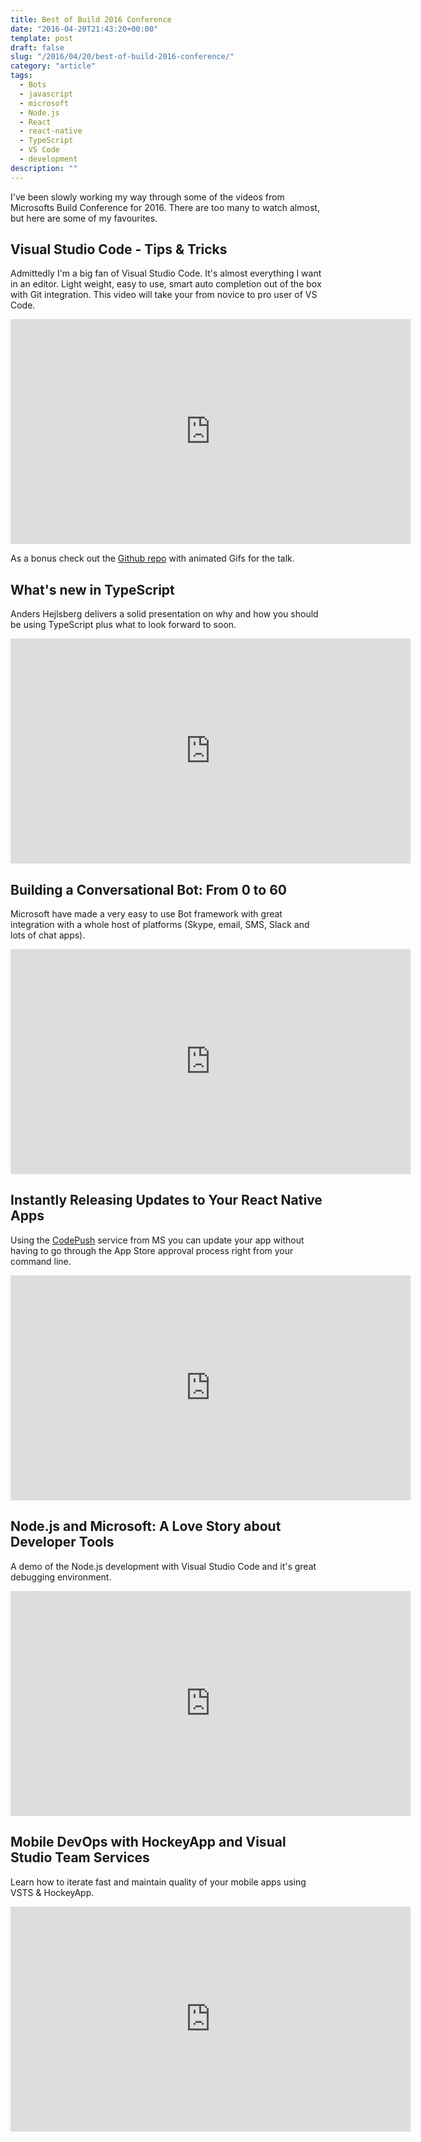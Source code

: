 ```yaml
---
title: Best of Build 2016 Conference
date: "2016-04-20T21:43:20+00:00"
template: post
draft: false
slug: "/2016/04/20/best-of-build-2016-conference/"
category: "article"
tags:
  - Bots
  - javascript
  - microsoft
  - Node.js
  - React
  - react-native
  - TypeScript
  - VS Code
  - development
description: ""
---
```


I've been slowly working my way through some of the videos from Microsofts Build Conference for 2016. There are too many to watch almost, but here are some of my favourites.

<h2>Visual Studio Code - Tips &amp; Tricks</h2>

Admittedly I'm a big fan of Visual Studio Code. It's almost everything I want in an editor. Light weight, easy to use, smart auto completion out of the box with Git integration. This video will take your from novice to pro user of VS Code.

<iframe src="https://channel9.msdn.com/Events/Build/2016/B887/player?format=html5" width="640" height="360" allowFullScreen frameBorder="0"></iframe>

As a bonus check out the <a href="https://github.com/Microsoft/vscode-tips-and-tricks">Github repo</a> with animated Gifs for the talk.

<h2>What's new in TypeScript</h2>

Anders Hejlsberg delivers a solid presentation on why and how you should be using TypeScript plus what to look forward to soon.

<iframe src="https://channel9.msdn.com/Events/Build/2016/B881/player?format=html5" width="640" height="360" allowFullScreen frameBorder="0"></iframe>

<h2>Building a Conversational Bot: From 0 to 60</h2>

Microsoft have made a very easy to use Bot framework with great integration with a whole host of platforms (Skype, email, SMS, Slack and lots of chat apps).

<iframe src="https://channel9.msdn.com/Events/Build/2016/B821/player?format=html5" width="640" height="360" allowFullScreen frameBorder="0"></iframe>

<h2>Instantly Releasing Updates to Your React Native Apps</h2>

Using the <a href="http://codepush.tools">CodePush</a> service from MS you can update your app without having to go through the App Store approval process right from your command line.

<iframe src="https://channel9.msdn.com/Events/Build/2016/T657/player?format=html5" width="640" height="360" allowFullScreen frameBorder="0"></iframe>

<h2>Node.js and Microsoft: A Love Story about Developer Tools</h2>

A demo of the Node.js development with Visual Studio Code and it's great debugging environment.

<iframe src="https://channel9.msdn.com/Events/Build/2016/B870/player?format=html5" width="640" height="360" allowFullScreen frameBorder="0"></iframe>

<h2>Mobile DevOps with HockeyApp and Visual Studio Team Services</h2>

Learn how to iterate fast and maintain quality of your mobile apps using VSTS &amp; HockeyApp.

<iframe src="https://channel9.msdn.com/Events/Build/2016/B869/player?format=html5" width="640" height="360" allowFullScreen frameBorder="0"></iframe>